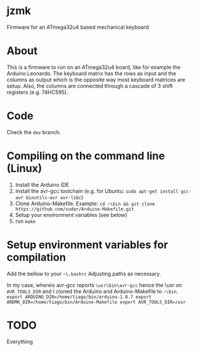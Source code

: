 # jzmk
Firmware for an ATmega32u4 based mechanical keyboard

# About
This is a firmware to run on an ATmega32u4 board, like for example the Arduino Leonardo. 
The keyboard matrix has the rows as input and the columns as output which is the opposite way most keyboard matrices are setup. Also, the columns are connected through a cascade of 3 shift registers (e.g. 74HC595).

# Code
Check the `dev` branch.

# Compiling on the command line (Linux)
 1. Install the Arduino IDE
 1. Install the avr-gcc toolchain (e.g. for Ubuntu: `sudo apt-get install gcc-avr binutils-avr avr-libc`)
 1. Clone Arduino-Makefile. Example: `cd ~\bin && git clone https://github.com/sudar/Arduino-Makefile.git`
 1. Setup your environment variables (see below)
 1. run `make`
 
# Setup environment variables for compilation
Add the bellow to your `~\.bashrc` Adjusting paths as necessary. 

In my case, whereis avr-gcc reports `\usr\bin\avr-gcc` hence the \usr on `AVR_TOOLS_DIR` and I cloned the Arduino and Arduino-Makefile to `~\bin`.
`
export ARDUINO_DIR=/home/tiago/bin/arduino-1.8.7
export ARDMK_DIR=/home/tiago/bin/Arduino-Makefile
export AVR_TOOLS_DIR=/usr
`    

# TODO
Everything

